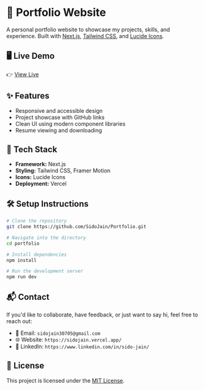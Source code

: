 # 💼 Portfolio Website

A personal portfolio website to showcase my projects, skills, and experience. Built with [Next.js](https://nextjs.org/), [Tailwind CSS](https://tailwindcss.com/), and [Lucide Icons](https://lucide.dev/icons/).

## 🖥️ Live Demo

👉 [View Live](https://sidojain.vercel.app/)

## ✨ Features

- Responsive and accessible design
- Project showcase with GitHub links
- Clean UI using modern component libraries
- Resume viewing and downloading

## 🚀 Tech Stack

- **Framework:** Next.js
- **Styling:** Tailwind CSS, Framer Motion
- **Icons:** Lucide Icons
- **Deployment:** Vercel

## 🛠️ Setup Instructions

```bash
# Clone the repository
git clone https://github.com/SidoJain/Portfolio.git

# Navigate into the directory
cd portfolio

# Install dependencies
npm install

# Run the development server
npm run dev
```

## 📬 Contact

If you'd like to collaborate, have feedback, or just want to say hi, feel free to reach out:

- 📧 Email: `sidojain30705@gmail.com`
- 🌐 Website: `https://sidojain.vercel.app/`
- 💼 LinkedIn: `https://www.linkedin.com/in/sido-jain/`

## 📄 License

This project is licensed under the [MIT License](https://opensource.org/licenses/MIT).
